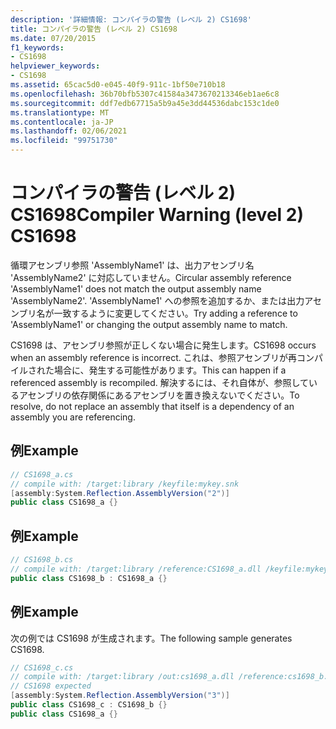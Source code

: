 ```yaml
---
description: '詳細情報: コンパイラの警告 (レベル 2) CS1698'
title: コンパイラの警告 (レベル 2) CS1698
ms.date: 07/20/2015
f1_keywords:
- CS1698
helpviewer_keywords:
- CS1698
ms.assetid: 65cac5d0-e045-40f9-911c-1bf50e710b18
ms.openlocfilehash: 36b70bfb5307c41584a3473670213346eb1ae6c8
ms.sourcegitcommit: ddf7edb67715a5b9a45e3dd44536dabc153c1de0
ms.translationtype: MT
ms.contentlocale: ja-JP
ms.lasthandoff: 02/06/2021
ms.locfileid: "99751730"
---
```

# <a name="compiler-warning-level-2-cs1698"></a><span data-ttu-id="905f6-103">コンパイラの警告 (レベル 2) CS1698</span><span class="sxs-lookup"><span data-stu-id="905f6-103">Compiler Warning (level 2) CS1698</span></span>

<span data-ttu-id="905f6-104">循環アセンブリ参照 'AssemblyName1' は、出力アセンブリ名 'AssemblyName2' に対応していません。</span><span class="sxs-lookup"><span data-stu-id="905f6-104">Circular assembly reference 'AssemblyName1' does not match the output assembly name 'AssemblyName2'.</span></span> <span data-ttu-id="905f6-105">'AssemblyName1' への参照を追加するか、または出力アセンブリ名が一致するように変更してください。</span><span class="sxs-lookup"><span data-stu-id="905f6-105">Try adding a reference to 'AssemblyName1' or changing the output assembly name to match.</span></span>  
  
 <span data-ttu-id="905f6-106">CS1698 は、アセンブリ参照が正しくない場合に発生します。</span><span class="sxs-lookup"><span data-stu-id="905f6-106">CS1698 occurs when an assembly reference is incorrect.</span></span> <span data-ttu-id="905f6-107">これは、参照アセンブリが再コンパイルされた場合に、発生する可能性があります。</span><span class="sxs-lookup"><span data-stu-id="905f6-107">This can happen if a referenced assembly is recompiled.</span></span> <span data-ttu-id="905f6-108">解決するには、それ自体が、参照しているアセンブリの依存関係にあるアセンブリを置き換えないでください。</span><span class="sxs-lookup"><span data-stu-id="905f6-108">To resolve, do not replace an assembly that itself is a dependency of an assembly you are referencing.</span></span>  
  
## <a name="example"></a><span data-ttu-id="905f6-109">例</span><span class="sxs-lookup"><span data-stu-id="905f6-109">Example</span></span>  
  
```csharp  
// CS1698_a.cs  
// compile with: /target:library /keyfile:mykey.snk  
[assembly:System.Reflection.AssemblyVersion("2")]  
public class CS1698_a {}  
```  
  
## <a name="example"></a><span data-ttu-id="905f6-110">例</span><span class="sxs-lookup"><span data-stu-id="905f6-110">Example</span></span>  
  
```csharp  
// CS1698_b.cs  
// compile with: /target:library /reference:CS1698_a.dll /keyfile:mykey.snk  
public class CS1698_b : CS1698_a {}  
```  
  
## <a name="example"></a><span data-ttu-id="905f6-111">例</span><span class="sxs-lookup"><span data-stu-id="905f6-111">Example</span></span>  

 <span data-ttu-id="905f6-112">次の例では CS1698 が生成されます。</span><span class="sxs-lookup"><span data-stu-id="905f6-112">The following sample generates CS1698.</span></span>  
  
```csharp  
// CS1698_c.cs  
// compile with: /target:library /out:cs1698_a.dll /reference:cs1698_b.dll /keyfile:mykey.snk  
// CS1698 expected  
[assembly:System.Reflection.AssemblyVersion("3")]  
public class CS1698_c : CS1698_b {}  
public class CS1698_a {}  
```
